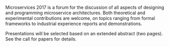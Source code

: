 Microservices 2017 is a forum for the discussion of all aspects of designing and
programming microservice architectures. Both theoretical and experimental
contributions are welcome, on topics ranging from formal frameworks to
industrial experience reports and demonstrations.

Presentations will be selected based on an extended abstract (two pages). See
the call for papers for details.
